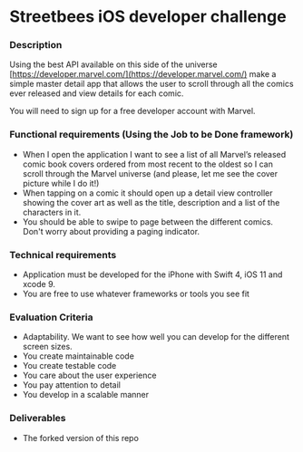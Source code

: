 # Streetbees iOS developer challenge 

### Description
Using the best API available on this side of the universe [https://developer.marvel.com/](https://developer.marvel.com/) make a simple master detail app that allows the user to scroll through all the comics ever released and view details for each comic.

You will need to sign up for a free developer account with Marvel.

### Functional requirements (Using the Job to be Done framework)

- When I open the application I want to see a list of all Marvel’s released comic book covers ordered from most recent to the oldest so I can scroll through the Marvel universe (and please, let me see the cover picture while I do it!)
- When tapping on a comic it should open up a detail view controller showing the cover art as well as the title, description and a list of the characters in it.
- You should be able to swipe to page between the different comics. Don't worry about providing a paging indicator.

### Technical requirements
- Application must be developed for the iPhone with Swift 4, iOS 11 and xcode 9.
- You are free to use whatever frameworks or tools you see fit

### Evaluation Criteria
- Adaptability. We want to see how well you can develop for the different screen sizes.
- You create maintainable code
- You create testable code
- You care about the user experience
- You pay attention to detail
- You develop in a scalable manner

### Deliverables
- The forked version of this repo
